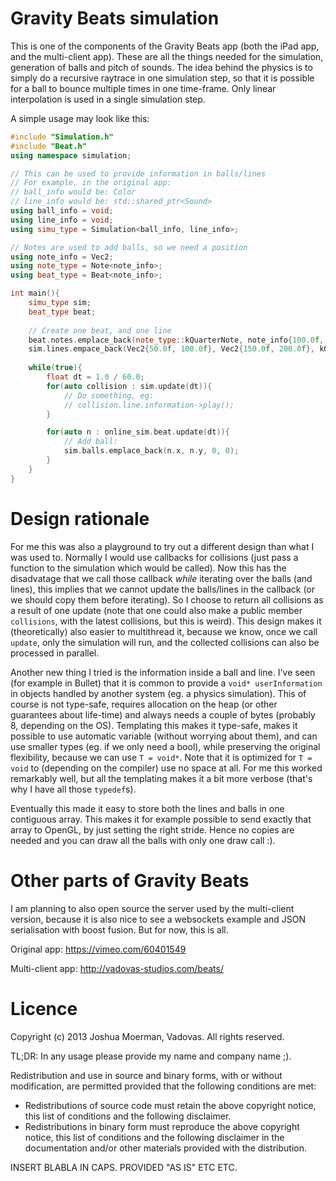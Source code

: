 Gravity Beats simulation
========================

This is one of the components of the Gravity Beats app (both the iPad app, and the multi-client app). These are all the things needed for the simulation, generation of balls and pitch of sounds. The idea behind the physics is to simply do a recursive raytrace in one simulation step, so that it is possible for a ball to bounce multiple times in one time-frame. Only linear interpolation is used in a single simulation step.

A simple usage may look like this:

``` C++
#include "Simulation.h"
#include "Beat.h"
using namespace simulation;

// This can be used to provide information in balls/lines
// For example, in the original app:
// ball_info would be: Color
// line_info would be: std::shared_ptr<Sound>
using ball_info = void;
using line_info = void;
using simu_type = Simulation<ball_info, line_info>;

// Notes are used to add balls, so we need a position
using note_info = Vec2;
using note_type = Note<note_info>;
using beat_type = Beat<note_info>;

int main(){
	simu_type sim;
	beat_type beat;
	
	// Create one beat, and one line
	beat.notes.emplace_back(note_type::kQuarterNote, note_info{100.0f, 100.0f});
	sim.lines.empace_back(Vec2{50.0f, 100.0f}, Vec2{150.0f, 200.0f}, kOneWay);
	
	while(true){
		float dt = 1.0 / 60.0;
		for(auto collision : sim.update(dt)){
			// Do something, eg:
			// collision.line.information->play();
		}

		for(auto n : online_sim.beat.update(dt)){
			// Add ball:
			sim.balls.emplace_back(n.x, n.y, 0, 0);
		}		
	}
}
```


Design rationale
================

For me this was also a playground to try out a different design than what I was used to. Normally I would use callbacks for collisions (just pass a function to the simulation which would be called). Now this has the disadvatage that we call those callback *while* iterating over the balls (and lines), this implies that we cannot update the balls/lines in the callback (or we should copy them before iterating). So I choose to return all collisions as a result of one update (note that one could also make a public member ```collisions```, with the latest collisions, but this is weird). This design makes it (theoretically) also easier to multithread it, because we know, once we call ```update```, only the simulation will run, and the collected collisions can also be processed in parallel.

Another new thing I tried is the information inside a ball and line. I've seen (for example in Bullet) that it is common to provide a ```void* userInformation``` in objects handled by another system (eg. a physics simulation). This of course is not type-safe, requires allocation on the heap (or other guarantees about life-time) and always needs a couple of bytes (probably 8, depending on the OS). Templating this makes it type-safe, makes it possible to use automatic variable (without worrying about them), and can use smaller types (eg. if we only need a bool), while preserving the original flexibility, because we can use ```T = void*```. Note that it is optimized for ```T = void``` to (depending on the compiler) use no space at all. For me this worked remarkably well, but all the templating makes it a bit more verbose (that's why I have all those ```typedef```s).

Eventually this made it easy to store both the lines and balls in one contiguous array. This makes it for example possible to send exactly that array to OpenGL, by just setting the right stride. Hence no copies are needed and you can draw all the balls with only one draw call :).


Other parts of Gravity Beats
============================

I am planning to also open source the server used by the multi-client version, because it is also nice to see a websockets example and JSON serialisation with boost fusion. But for now, this is all.

Original app: https://vimeo.com/60401549

Multi-client app: http://vadovas-studios.com/beats/


Licence
=======

Copyright (c) 2013 Joshua Moerman, Vadovas. All rights reserved.

TL;DR: In any usage please provide my name and company name ;).


Redistribution and use in source and binary forms, with or without
modification, are permitted provided that the following conditions are met:

- Redistributions of source code must retain the above copyright notice, this
  list of conditions and the following disclaimer.
- Redistributions in binary form must reproduce the above copyright notice,
  this list of conditions and the following disclaimer in the documentation
  and/or other materials provided with the distribution.

INSERT BLABLA IN CAPS. PROVIDED "AS IS" ETC ETC.

	
